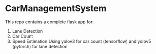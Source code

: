 # CarManagementSystem
This repo contains a complete flask app for:
1. Lane Detection 
2. Car Count
3. Speed Estimation
Using yolov3 for car count (tensorflow) and yolov5 (pytorch) for lane detection
